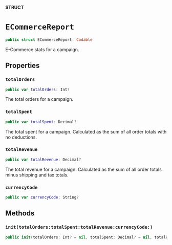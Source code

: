 **STRUCT**

# `ECommerceReport`

```swift
public struct ECommerceReport: Codable
```

E-Commerce stats for a campaign.

## Properties
### `totalOrders`

```swift
public var totalOrders: Int?
```

The total orders for a campaign.

### `totalSpent`

```swift
public var totalSpent: Decimal?
```

The total spent for a campaign. Calculated as the sum of all order totals with no deductions.

### `totalRevenue`

```swift
public var totalRevenue: Decimal?
```

The total revenue for a campaign. Calculated as the sum of all order totals minus shipping and tax totals.

### `currencyCode`

```swift
public var currencyCode: String?
```

## Methods
### `init(totalOrders:totalSpent:totalRevenue:currencyCode:)`

```swift
public init(totalOrders: Int? = nil, totalSpent: Decimal? = nil, totalRevenue: Decimal? = nil, currencyCode: String? = nil)
```
